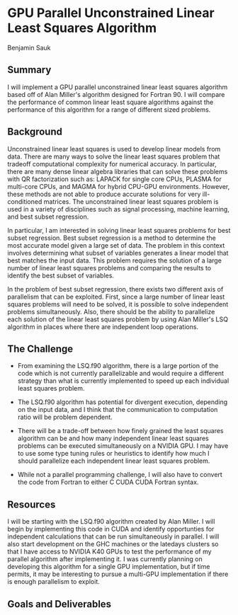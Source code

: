 # **GPU Parallel Unconstrained Linear Least Squares Algorithm**

Benjamin Sauk

## Summary

I will implement a GPU parallel unconstrained linear least squares algorithm based off of Alan Miller's algorithm designed for Fortran 90. I will compare the performance of common linear least square algorithms against the performance of this algorithm for a range of different sized problems. 

## Background

Unconstrained linear least squares is used to develop linear models from data. There are many ways to solve the linear least squares problem that tradeoff computational complexity for numerical accuracy. In particular, there are many dense linear algebra libraries that can solve these problems with QR factorization such as: LAPACK for single core CPUs, PLASMA for multi-core CPUs, and MAGMA for hybrid CPU-GPU environments. However, these methods are not able to produce accurate solutions for very ill-conditioned matrices. The unconstrained linear least squares problem is used in a variety of disciplines such as signal processing, machine learning, and best subset regression.

In particular, I am interested in solving linear least squares problems for best subset regression. Best subset regression is a method to determine the most accurate model given a large set of data. The problem in this context involves determining what subset of variables generates a linear model that best matches the input data. This problem requires the solution of a large number of linear least squares problems and comparing the results to identify the best subset of variables.

In the problem of best subset regression, there exists two different axis of parallelism that can be exploited. First, since a large number of linear least squares problems will need to be solved, it is possible to solve independent problems simultaneously. Also, there should be the ability to parallelize each solution of the linear least squares problem by using Alan Miller's LSQ algorithm in places where there are independent loop operations.

## The Challenge

- From examining the LSQ.f90 algorithm, there is a large portion of the code which is not currently parallelizable and would require a different strategy than what is currently implemented to speed up each individual least squares problem.

- The LSQ.f90 algorithm has potential for divergent execution, depending on the input data, and I think that the communication to computation ratio will be problem dependent. 

- There will be a trade-off between how finely grained the least squares algorithm can be and how many independent linear least squares problems can be executed simultaneously on a NVIDIA GPU. I may have to use some type tuning rules or heuristics to identify how much I should parallelize each independent linear least squares problem.

- While not a parallel programming challenge, I will also have to convert the code from Fortran to either C CUDA CUDA Fortran syntax. 

## Resources

I will be starting with the LSQ.f90 algorithm created by Alan Miller. I will begin by implementing this code in CUDA and identify opportunties for independent calculations that can be run simultaneously in parallel. I will also start development on the GHC machines or the latedays clusters so that I have access to NVIDIA K40 GPUs to test the performance of my parallel algorithm after implementing it. I was currently planning on developing this algorithm for a single GPU implementation, but if time permits, it may be interesting to pursue a multi-GPU implementation if there is enough parallelism to exploit. 

## Goals and Deliverables



<!---
Markdown is a lightweight and easy-to-use syntax for styling your writing. It includes conventions for

```markdown
Syntax highlighted code block

# Header 1
## Header 2
### Header 3

- Bulleted
- List

1. Numbered
2. List

**Bold** and _Italic_ and `Code` text

[Link](url) and ![Image](src)
```

For more details see [GitHub Flavored Markdown](https://guides.github.com/features/mastering-markdown/).

### Jekyll Themes

Your Pages site will use the layout and styles from the Jekyll theme you have selected in your [repository settings](https://github.com/bsauk/lsq.io/settings). The name of this theme is saved in the Jekyll `_config.yml` configuration file.

### Support or Contact

Having trouble with Pages? Check out our [documentation](https://help.github.com/categories/github-pages-basics/) or [contact support](https://github.com/contact) and we’ll help you sort it out.

--->